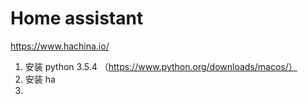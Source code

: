 # Home assistant

https://www.hachina.io/



1. 安装 python 3.5.4 （https://www.python.org/downloads/macos/）
2. 安装 ha
3. 